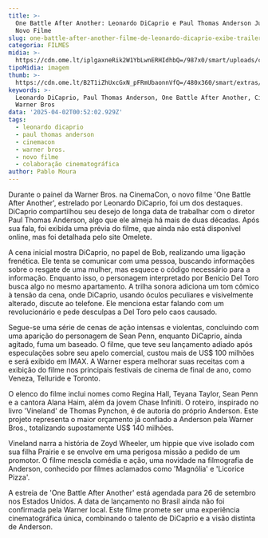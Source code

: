 ```yaml
---
title: >-
  One Battle After Another: Leonardo DiCaprio e Paul Thomas Anderson Juntos em
  Novo Filme
slug: one-battle-after-another-filme-de-leonardo-dicaprio-exibe-trailer-na-cinemacon
categoria: FILMES
midia: >-
  https://cdn.ome.lt/iplgaxneRik2W1YbLwnERHIdhbQ=/987x0/smart/uploads/conteudo/fotos/one-battle-after-another-cinemacon.jpg
tipoMidia: imagem
thumb: >-
  https://cdn.ome.lt/B2T1iZhUxcGxN_pFRmUbaonnVfQ=/480x360/smart/extras/conteudos/one-battle-after-another.jpg
keywords: >-
  Leonardo DiCaprio, Paul Thomas Anderson, One Battle After Another, CinemaCon,
  Warner Bros
data: '2025-04-02T00:52:02.929Z'
tags:
  - leonardo dicaprio
  - paul thomas anderson
  - cinemacon
  - warner bros.
  - novo filme
  - colaboração cinematográfica
author: Pablo Moura
---
```


Durante o painel da Warner Bros. na CinemaCon, o novo filme 'One Battle After Another', estrelado por Leonardo DiCaprio, foi um dos destaques. DiCaprio compartilhou seu desejo de longa data de trabalhar com o diretor Paul Thomas Anderson, algo que ele almeja há mais de duas décadas. Após sua fala, foi exibida uma prévia do filme, que ainda não está disponível online, mas foi detalhada pelo site Omelete.

A cena inicial mostra DiCaprio, no papel de Bob, realizando uma ligação frenética. Ele tenta se comunicar com uma pessoa, buscando informações sobre o resgate de uma mulher, mas esquece o código necessário para a informação. Enquanto isso, o personagem interpretado por Benício Del Toro busca algo no mesmo apartamento. A trilha sonora adiciona um tom cômico à tensão da cena, onde DiCaprio, usando óculos peculiares e visivelmente alterado, discute ao telefone. Ele menciona estar falando com um revolucionário e pede desculpas a Del Toro pelo caos causado.

Segue-se uma série de cenas de ação intensas e violentas, concluindo com uma aparição do personagem de Sean Penn, enquanto DiCaprio, ainda agitado, fuma um baseado. O filme, que teve seu lançamento adiado após especulações sobre seu apelo comercial, custou mais de US$ 100 milhões e será exibido em IMAX. A Warner espera melhorar suas receitas com a exibição do filme nos principais festivais de cinema de final de ano, como Veneza, Telluride e Toronto.

O elenco do filme inclui nomes como Regina Hall, Teyana Taylor, Sean Penn e a cantora Alana Haim, além da jovem Chase Infiniti. O roteiro, inspirado no livro 'Vineland' de Thomas Pynchon, é de autoria do próprio Anderson. Este projeto representa o maior orçamento já confiado a Anderson pela Warner Bros., totalizando supostamente US$ 140 milhões.

Vineland narra a história de Zoyd Wheeler, um hippie que vive isolado com sua filha Prairie e se envolve em uma perigosa missão a pedido de um promotor. O filme mescla comédia e ação, uma novidade na filmografia de Anderson, conhecido por filmes aclamados como 'Magnólia' e 'Licorice Pizza'.

A estreia de 'One Battle After Another' está agendada para 26 de setembro nos Estados Unidos. A data de lançamento no Brasil ainda não foi confirmada pela Warner local. Este filme promete ser uma experiência cinematográfica única, combinando o talento de DiCaprio e a visão distinta de Anderson.
